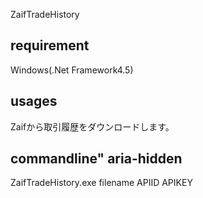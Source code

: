 ZaifTradeHistory

## requirement
Windows(.Net Framework4.5)

## usages
Zaifから取引履歴をダウンロードします。

## commandline" aria-hidden
ZaifTradeHistory.exe filename APIID APIKEY
